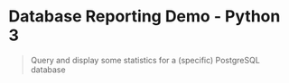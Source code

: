 Database Reporting Demo - Python 3
==================================

> Query and display some statistics for a (specific) PostgreSQL database
